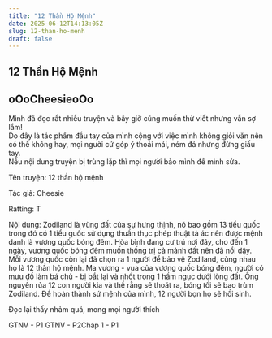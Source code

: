 ```yaml
---
title: "12 Thần Hộ Mệnh"
date: 2025-06-12T14:13:05Z
slug: 12-than-ho-menh
draft: false
---
```


## 12 Thần Hộ Mệnh

## oOoCheesieoOo

Mình đã đọc rất nhiều truyện và bây giờ cũng muốn thử viết nhưng vẫn sợ lắm!  
Do đây là tác phẩm đầu tay của mình cộng với việc mình không giỏi văn nên có thể không hay, mọi người cứ góp ý thoải mái, ném đá nhưng đừng giấu tay.  
Nếu nội dung truyện bị trùng lặp thì mọi người bảo mình để mình sửa.
 
Tên truyện: 12 thần hộ mệnh
 
Tác giả: Cheesie
 
Ratting: T
 
Nội dung: Zodiland là vùng đất của sự hưng thịnh, nó bao gồm 13 tiểu quốc trong đó có 1 tiểu quốc sử dụng thuần thục phép thuật tà ác nên được mệnh danh là vương quốc bóng đêm. Hòa bình đang cư trú nơi đây, cho đến 1 ngày, vương quốc bóng đêm muốn thống trị cả mảnh đất nên đã nổi dậy. Mỗi vương quốc còn lại đã chọn ra 1 người để bảo vệ Zodiland, cùng nhau họ là 12 thần hộ mệnh. Ma vương - vua của vương quốc bóng đêm, người có mưu đồ làm bá chủ - bị bắt lại và nhốt trong 1 hầm ngục dưới lòng đất. Ông nguyền rủa 12 con người kia và thề rằng sẽ thoát ra, bóng tối sẽ bao trùm Zodiland. Để hoàn thành sứ mệnh của mình, 12 người bọn họ sẽ hồi sinh.
 
Đọc lại thấy nhảm quá, mong mọi người thích 
 
 GTNV - P1 GTNV - P2Chap 1 - P1